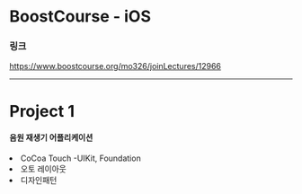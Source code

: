 # BoostCourse - iOS
### 링크 
https://www.boostcourse.org/mo326/joinLectures/12966

---

# Project 1
#### 음원 재생기 어플리케이션 


<li> CoCoa Touch 
    -UIKit, Foundation 
<li> 오토 레이아웃 
<li> 디자인패턴
